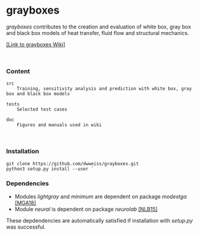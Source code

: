 # grayboxes

_grayboxes_ contributes to the creation and evaluation of white box, gray box and black box models of heat transfer, fluid flow and structural mechanics. 


[[Link to grayboxes Wiki]](https://github.com/dwweiss/grayboxes/wiki/1.-Introduction)

<br>

### Content

    src
        Training, sensitivity analysis and prediction with white box, gray box and black box models

    tests
        Selected test cases

    doc
        Figures and manuals used in wiki
        

### Installation

    git clone https://github.com/dwweiss/grayboxes.git
    python3 setup.py install --user `

### Dependencies

- Modules _lightgray_ and _minimum_ are dependent on package _modestga_ [[MGA18]](https://github.com/dwweiss/grayboxes/wiki/References#mga18)
- Module _neural_ is dependent on package _neurolab_ [[NLB15]](https://github.com/dwweiss/grayboxes/wiki/References#nlb15)

These depdendencies are automatically satisfied if installation with _setup.py_ was successful. 
